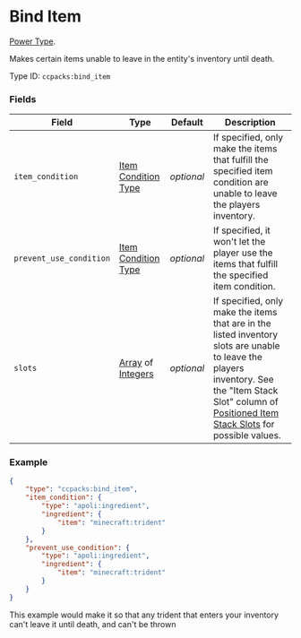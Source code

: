 # Bind Item

[Power Type](../power_types.md).

Makes certain items unable to leave in the entity's inventory until death.

Type ID: `ccpacks:bind_item`

### Fields

Field | Type | Default | Description
------|------|---------|------------
`item_condition` | [Item Condition Type](https://origins.readthedocs.io/en/latest/types/item_condition_types/) | _optional_ | If specified, only make the items that fulfill the specified item condition are unable to leave the players inventory.
`prevent_use_condition` | [Item Condition Type](https://origins.readthedocs.io/en/latest/types/item_condition_types/) | _optional_ | If specified, it won't let the player use the items that fulfill the specified item condition.
`slots` | [Array](../data_types/array.md) of [Integers](../data_types/integer.md) | _optional_ | If specified, only make the items that are in the listed inventory slots are unable to leave the players inventory. See the "Item Stack Slot" column of [Positioned Item Stack Slots](https://origins.readthedocs.io/en/latest/misc/extras/positioned_item_stack_slots/) for possible values.

### Example

```json
{
	"type": "ccpacks:bind_item",
	"item_condition": {
		"type": "apoli:ingredient",
		"ingredient": {
			"item": "minecraft:trident"
		}
	},
	"prevent_use_condition": {
		"type": "apoli:ingredient",
		"ingredient": {
			"item": "minecraft:trident"
		}
	}
}
```

This example would make it so that any trident that enters your inventory can't leave it until death, and can't be thrown
